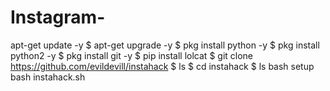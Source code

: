 # Instagram-
apt-get update -y $ apt-get upgrade -y $ pkg install python -y  $ pkg install python2 -y $ pkg install git -y $ pip install lolcat $ git clone https://github.com/evildevill/instahack $ ls $ cd instahack $ ls bash setup  bash instahack.sh
